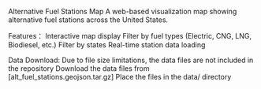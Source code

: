 Alternative Fuel Stations Map
A web-based visualization map showing alternative fuel stations across the United States.

Features：
Interactive map display
Filter by fuel types (Electric, CNG, LNG, Biodiesel, etc.)
Filter by states
Real-time station data loading

Data Download:
Due to file size limitations, the data files are not included in the repository
Download the data files from [alt_fuel_stations.geojson.tar.gz]
Place the files in the data/ directory
